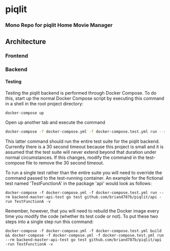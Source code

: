 # piqlit
### Mono Repo for **piqlit** Home Movie Manager

## Architecture
### Frontend
### Backend
#### Testing
Testing the piqlit backend is performed through Docker Compose.  To do this, start up the normal Docker Compose script by executing this command in a shell in the root project directory: 
``` bash
docker-compose up
```

Open up another tab and execute the command 

``` bash
docker-compose -f docker-compose.yml -f docker-compose.test.yml run --rm backend-master-api-test
```

This latter command should run the entire test suite for the piqlit backend.  Currently there is a 30 second timeout because this project is small and it is assumed that the test suite will never extend beyond that duration under normal circumstances.  If this changes, modify the command in the test-compose file to remove the 30 second timeout.

To run a single test rather than the entire suite you will need to override the command passed to the test-running container.  An example for the fictional test named 'TestFunctionA' in the package 'api' would look as follows:

```
docker-compose -f docker-compose.yml -f docker-compose.test.yml run --rm backend-master-api-test go test github.com/briand787b/piqlit/api -run TestFunctionA -v
```

Remember, however, that you will need to rebuild the Docker image every time you modify the code (whether its test code or not).  To put these two steps into a single step run this command:

```
docker-compose -f docker-compose.yml -f docker-compose.test.yml build && docker-compose -f docker-compose.yml -f docker-compose.test.yml run --rm backend-master-api-test go test github.com/briand787b/piqlit/api -run TestFunctionA -v
```
